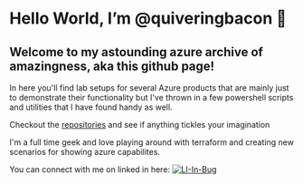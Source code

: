 # Hello World, I’m @quiveringbacon 👋 


## Welcome to my astounding azure archive of amazingness, aka this github page!

In here you'll find lab setups for several Azure products that are mainly just to demonstrate their functionality but I've thrown in a few powershell scripts and utilities that I have found handy as well.

Checkout the [repositories](https://github.com/quiveringbacon?tab=repositories) and see if anything tickles your imagination

I'm a full time geek and love playing around with terraform and creating new scenarios for showing azure capabilites.

You can connect with me on linked in here: [![LI-In-Bug](https://github.com/quiveringbacon/quiveringbacon/assets/128983862/6b65839b-3f96-4848-85e8-88214d71b7d1)](https://www.linkedin.com/in/rusty-williams-13147513)




<!---
quiveringbacon/quiveringbacon is a ✨ special ✨ repository because its `README.md` (this file) appears on your GitHub profile.
You can click the Preview link to take a look at your changes.
--->
